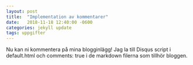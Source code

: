 ```yaml
---
layout: post
title:  "Implementation av kommentarer"
date:   2018-11-18 12:40:00 -0600
categories: jekyll update
tags: uppgifter
---
```


Nu kan ni kommentera på mina blogginlägg! Jag la till Disqus script i default.html och comments: true i de markdown filerna som tillhör bloggen. 
